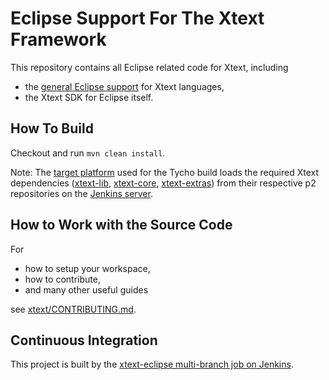 # Eclipse Support For The Xtext Framework

This repository contains all Eclipse related code for Xtext, including
 - the [general Eclipse support](https://www.eclipse.org/Xtext/documentation/310_eclipse_support.html) for Xtext languages,
 - the Xtext SDK for Eclipse itself.

## How To Build

Checkout and run `mvn clean install`.

Note: The [target platform](releng/org.eclipse.xtext.target/org.eclipse.xtext.target-luna.target) used for the Tycho build loads the required Xtext dependencies ([xtext-lib](https://github.com/eclipse/xtext-lib), [xtext-core](https://github.com/eclipse/xtext-core), [xtext-extras](https://github.com/eclipse/xtext-extras)) from their respective p2 repositories on the [Jenkins server](http://ci.eclipse.org/xtext/).

## How to Work with the Source Code

For
 * how to setup your workspace,
 * how to contribute,
 * and many other useful guides

see [xtext/CONTRIBUTING.md](https://github.com/eclipse/xtext/blob/master/CONTRIBUTING.md).

## Continuous Integration

This project is built by the [xtext-eclipse multi-branch job on Jenkins](http://services.typefox.io/open-source/jenkins/job/xtext-eclipse/).
